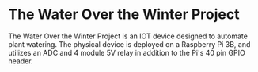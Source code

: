 # The Water Over the Winter Project

The Water Over the Winter Project is an IOT device designed to automate plant watering.
The physical device is deployed on a Raspberry Pi 3B, and utilizes an ADC and 4 module 5V relay in addition to the Pi's 40 pin GPIO header.
